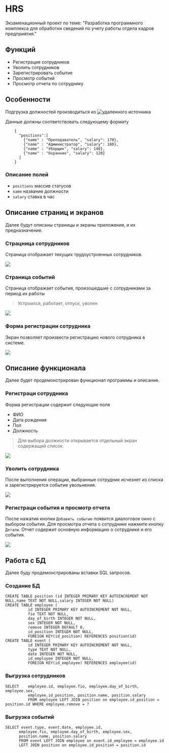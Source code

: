 # HRS

Экзаменационный проект по теме: "Разработка программного комплекса для обработки сведений по учету работы отдела кадров предприятия."

## Функций

- Регистрация сотрудников
- Уволить сотрудников
- Зарегистрировать событие
- Просмотр событий
- Просмотр отчета по сотруднику

## Особенности

Подгрузка должностей производиться из ![удаленного источника](https://jsoneditoronline.org/#left=cloud.259be5399b0b48969aa37372e86cb187)

Данные должны соответствовать следующему формату
```
    {
      "positions":[
        {"name" : "Преподаватель", "salary": 170},
        {"name" : "Администратор", "salary": 180},
        {"name" : "Уборщик", "salary": 140},
        {"name" : "Охранник", "salary": 120}
      ]
    }
```

### Описание полей
* `positions` массив статусов
* `name` название должности
* `salary` ставка в час

## Описание страниц и экранов

Далее будут описаны страницы и экраны приложения, и их предназначение.

### Страцница сотрудников

Страница отображает текущих трудоустроенных сотрудников.

![](doc/img/empl.png)

### Страница событий

Страница отображает события, произошедшие с сотрудниками за период их работы
> Устроился, работает, отпуск, уволен

![](doc/img/evp.png)

### Форма регистрации сотрудника

Экран позволяет произвести регистрацию нового сотрудника в системе.

![](doc/img/fre.png)

## Описание функционала

Далее будет продемонстрирован функционал программы и описание.

### Регистраци сотрудника

Форма регистрации содержит следующие поля
* ФИО
* Дата рождения
* Пол
* Должность
> Для выбора должности открывается отдельный экран содержащий список.

![](doc/img/reg.gif)

### Уволить сотрудника

После выполнения операции, выбранные сотрудник исчезнет из списка и зарегистрируется событие увольнения.

![](doc/img/rem.gif)

### Регистраци события и просмотр отчета

После нажатия кнопки `Добавить событие` появится диалоговое окно с выбором события.
Для просмотра отчета о сотруднике нажмите кнопку `Детали`.
Отчет содержит основную информацию о сотруднике и его события.

![](doc/img/view.gif)

## Работа с БД

Далее буду продемонстрированы вставки SQL запросов.

### Создание БД

```
CREATE TABLE position (id INTEGER PRIMARY KEY AUTOINCREMENT NOT NULL,name TEXT NOT NULL,salary INTEGER NOT NULL)
CREATE TABLE employee (
          id INTEGER PRIMARY KEY AUTOINCREMENT NOT NULL,
          fio TEXT NOT NULL,
          day_of_birth INTEGER NOT NULL,
          sex INTEGER NOT NULL,
          remove INTEGER DEFAULT 0,
          id_position INTEGER NOT NULL,
          FOREIGN KEY(id_position) REFERENCES position(id)
CREATE TABLE event (
          id INTEGER PRIMARY KEY AUTOINCREMENT NOT NULL,
          type TEXT NOT NULL,
          date INTEGER NOT NULL,
          id_employee INTEGER NOT NULL,
          FOREIGN KEY(id_employee) REFERENCES employee(id)
```

### Выгрузка сотрудников

```
SELECT    employee.id, employee.fio, employee.day_of_birth, employee.sex,
          employee.id_position, position.name, position.salary 
          FROM employee LEFT JOIN position on employee.id_position = position.id WHERE employee.remove = ?
```

### Выгрузка событий 

```
SELECT event.type, event.date, employee.id, 
      employee.fio, employee.day_of_birth, employee.sex,
      position.name, position.salary
      FROM event LEFT JOIN employee on event.id_employee = employee.id 
      LEFT JOIN position on employee.id_position = position.id
```